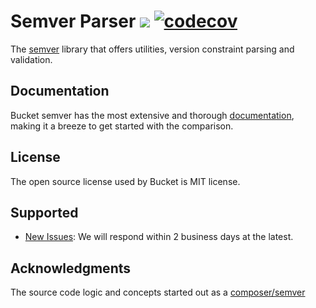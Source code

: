 # Semver Parser ![](https://github.com/getbucket/semver/workflows/bucket-semver/badge.svg) [![codecov](https://codecov.io/gh/getbucket/semver/branch/master/graph/badge.svg)](https://codecov.io/gh/getbucket/semver)

The [semver](https://semver.org/) library that offers utilities, version constraint parsing and validation.

## Documentation

Bucket semver has the most extensive and thorough [documentation](https://github.com/getbucket/semver/wiki), making it a breeze to get started with the comparison.

## License

The open source license used by Bucket is MIT license.

## Supported

- [New Issues](https://github.com/getbucket/semver/issues): We will respond within 2 business days at the latest.

## Acknowledgments

The source code logic and concepts started out as a [composer/semver](https://github.com/composer/semver)
